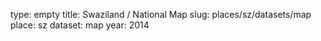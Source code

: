 type: empty
title: Swaziland / National Map
slug: places/sz/datasets/map
place: sz
dataset: map
year: 2014

